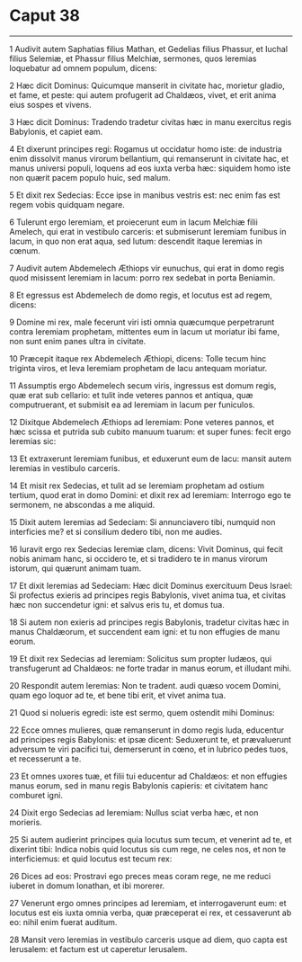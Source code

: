# Caput 38

***

1 Audivit autem Saphatias filius Mathan, et Gedelias filius Phassur, et Iuchal filius Selemiæ, et Phassur filius Melchiæ, sermones, quos Ieremias loquebatur ad omnem populum, dicens:

2 Hæc dicit Dominus: Quicumque manserit in civitate hac, morietur gladio, et fame, et peste: qui autem profugerit ad Chaldæos, vivet, et erit anima eius sospes et vivens.

3 Hæc dicit Dominus: Tradendo tradetur civitas hæc in manu exercitus regis Babylonis, et capiet eam.

4 Et dixerunt principes regi: Rogamus ut occidatur homo iste: de industria enim dissolvit manus virorum bellantium, qui remanserunt in civitate hac, et manus universi populi, loquens ad eos iuxta verba hæc: siquidem homo iste non quærit pacem populo huic, sed malum.

5 Et dixit rex Sedecias: Ecce ipse in manibus vestris est: nec enim fas est regem vobis quidquam negare.

6 Tulerunt ergo Ieremiam, et proiecerunt eum in lacum Melchiæ filii Amelech, qui erat in vestibulo carceris: et submiserunt Ieremiam funibus in lacum, in quo non erat aqua, sed lutum: descendit itaque Ieremias in cœnum.

7 Audivit autem Abdemelech Æthiops vir eunuchus, qui erat in domo regis quod misissent Ieremiam in lacum: porro rex sedebat in porta Beniamin.

8 Et egressus est Abdemelech de domo regis, et locutus est ad regem, dicens:

9 Domine mi rex, male fecerunt viri isti omnia quæcumque perpetrarunt contra Ieremiam prophetam, mittentes eum in lacum ut moriatur ibi fame, non sunt enim panes ultra in civitate.

10 Præcepit itaque rex Abdemelech Æthiopi, dicens: Tolle tecum hinc triginta viros, et leva Ieremiam prophetam de lacu antequam moriatur.

11 Assumptis ergo Abdemelech secum viris, ingressus est domum regis, quæ erat sub cellario: et tulit inde veteres pannos et antiqua, quæ computruerant, et submisit ea ad Ieremiam in lacum per funiculos.

12 Dixitque Abdemelech Æthiops ad Ieremiam: Pone veteres pannos, et hæc scissa et putrida sub cubito manuum tuarum: et super funes: fecit ergo Ieremias sic:

13 Et extraxerunt Ieremiam funibus, et eduxerunt eum de lacu: mansit autem Ieremias in vestibulo carceris.

14 Et misit rex Sedecias, et tulit ad se Ieremiam prophetam ad ostium tertium, quod erat in domo Domini: et dixit rex ad Ieremiam: Interrogo ego te sermonem, ne abscondas a me aliquid.

15 Dixit autem Ieremias ad Sedeciam: Si annunciavero tibi, numquid non interficies me? et si consilium dedero tibi, non me audies.

16 Iuravit ergo rex Sedecias Ieremiæ clam, dicens: Vivit Dominus, qui fecit nobis animam hanc, si occidero te, et si tradidero te in manus virorum istorum, qui quærunt animam tuam.

17 Et dixit Ieremias ad Sedeciam: Hæc dicit Dominus exercituum Deus Israel: Si profectus exieris ad principes regis Babylonis, vivet anima tua, et civitas hæc non succendetur igni: et salvus eris tu, et domus tua.

18 Si autem non exieris ad principes regis Babylonis, tradetur civitas hæc in manus Chaldæorum, et succendent eam igni: et tu non effugies de manu eorum.

19 Et dixit rex Sedecias ad Ieremiam: Solicitus sum propter Iudæos, qui transfugerunt ad Chaldæos: ne forte tradar in manus eorum, et illudant mihi.

20 Respondit autem Ieremias: Non te tradent. audi quæso vocem Domini, quam ego loquor ad te, et bene tibi erit, et vivet anima tua.

21 Quod si nolueris egredi: iste est sermo, quem ostendit mihi Dominus:

22 Ecce omnes mulieres, quæ remanserunt in domo regis Iuda, educentur ad principes regis Babylonis: et ipsæ dicent: Seduxerunt te, et prævaluerunt adversum te viri pacifici tui, demerserunt in cœno, et in lubrico pedes tuos, et recesserunt a te.

23 Et omnes uxores tuæ, et filii tui educentur ad Chaldæos: et non effugies manus eorum, sed in manu regis Babylonis capieris: et civitatem hanc comburet igni.

24 Dixit ergo Sedecias ad Ieremiam: Nullus sciat verba hæc, et non morieris.

25 Si autem audierint principes quia locutus sum tecum, et venerint ad te, et dixerint tibi: Indica nobis quid locutus sis cum rege, ne celes nos, et non te interficiemus: et quid locutus est tecum rex:

26 Dices ad eos: Prostravi ego preces meas coram rege, ne me reduci iuberet in domum Ionathan, et ibi morerer.

27 Venerunt ergo omnes principes ad Ieremiam, et interrogaverunt eum: et locutus est eis iuxta omnia verba, quæ præceperat ei rex, et cessaverunt ab eo: nihil enim fuerat auditum.

28 Mansit vero Ieremias in vestibulo carceris usque ad diem, quo capta est Ierusalem: et factum est ut caperetur Ierusalem.

